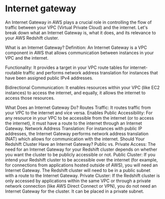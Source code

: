 # Internet gateway

An Internet Gateway in AWS plays a crucial role in controlling the flow of traffic between your VPC (Virtual Private Cloud) and the internet. Let's break down what an Internet Gateway is, what it does, and its relevance to your AWS Redshift cluster.

What is an Internet Gateway?
Definition: An Internet Gateway is a VPC component in AWS that allows communication between instances in your VPC and the internet.

Functionality: It provides a target in your VPC route tables for internet-routable traffic and performs network address translation for instances that have been assigned public IPv4 addresses.

Bidirectional Communication: It enables resources within your VPC (like EC2 instances) to access the internet, and equally, it allows the internet to access those resources.

What Does an Internet Gateway Do?
Routes Traffic: It routes traffic from your VPC to the internet and vice versa.
Enables Public Accessibility: For any resource in your VPC to be accessible from the internet (or to access the internet), it must have a route to the internet through an Internet Gateway.
Network Address Translation: For instances with public IP addresses, the Internet Gateway performs network address translation (NAT) which allows for communication with the internet.
Should Your Redshift Cluster Have an Internet Gateway?
Public vs. Private Access: The need for an Internet Gateway for your Redshift cluster depends on whether you want the cluster to be publicly accessible or not.
Public Cluster: If you intend your Redshift cluster to be accessible over the internet (for example, for connections from applications hosted outside of AWS), you will need an Internet Gateway. The Redshift cluster will need to be in a public subnet with a route to the Internet Gateway.
Private Cluster: If the Redshift cluster is only accessed by applications within the same VPC or through a private network connection (like AWS Direct Connect or VPN), you do not need an Internet Gateway for the cluster. It can be placed in a private subnet.
